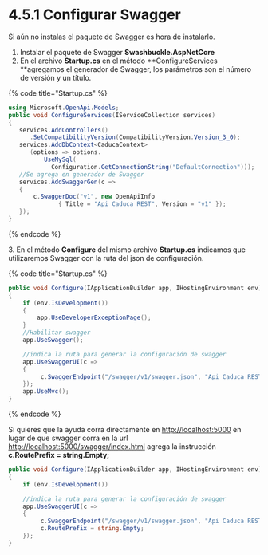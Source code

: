 # 4.5.1 Configurar Swagger

Si aún no instalas el paquete de Swagger es hora de instalarlo.&#x20;

1. Instalar el paquete de Swagger **Swashbuckle.AspNetCore**
2. En el archivo **Startup.cs** en el método **ConfigureServices **agregamos el generador de Swagger, los parámetros son el número de versión y un título.&#x20;

{% code title="Startup.cs" %}
```csharp
using Microsoft.OpenApi.Models;
public void ConfigureServices(IServiceCollection services)
{
   services.AddControllers()
      .SetCompatibilityVersion(CompatibilityVersion.Version_3_0);
   services.AddDbContext<CaducaContext>
      (options => options.
          UseMySql(
            Configuration.GetConnectionString("DefaultConnection")));
   //Se agrega en generador de Swagger
   services.AddSwaggerGen(c =>
   {
       c.SwaggerDoc("v1", new OpenApiInfo 
              { Title = "Api Caduca REST", Version = "v1" });
   });
}
```
{% endcode %}

3\. En el método **Configure** del mismo archivo **Startup.cs** indicamos que utilizaremos Swagger con la ruta del json de configuración.

{% code title="Startup.cs" %}
```csharp
public void Configure(IApplicationBuilder app, IHostingEnvironment env)
{
    if (env.IsDevelopment())
    {
        app.UseDeveloperExceptionPage();
    }
    //Habilitar swagger
    app.UseSwagger();

    //indica la ruta para generar la configuración de swagger
    app.UseSwaggerUI(c =>
    {
         c.SwaggerEndpoint("/swagger/v1/swagger.json", "Api Caduca REST");
    });
    app.UseMvc();
}
```
{% endcode %}

Si quieres que la ayuda corra directamente en [http://localhost:5000](http://localhost:5000/swagger/index.html) en lugar de que swagger corra en la url [http://localhost:5000/swagger/index.html](http://localhost:5000/swagger/index.html) agrega la instrucción **c.RoutePrefix = string.Empty;**

```csharp
public void Configure(IApplicationBuilder app, IHostingEnvironment env)
{
    if (env.IsDevelopment())

    //indica la ruta para generar la configuración de swagger
    app.UseSwaggerUI(c =>
    {
         c.SwaggerEndpoint("/swagger/v1/swagger.json", "Api Caduca REST");
         c.RoutePrefix = string.Empty;
    });
}
```



